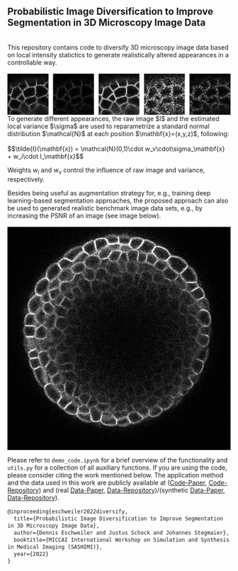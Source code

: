 ## Probabilistic Image Diversification to Improve Segmentation in 3D Microscopy Image Data
<br>
This repository contains code to diversify 3D microscopy image data based on local intensity statictics to generate realistically altered appearances in a controllable way.<br><br>
<img src="figures/patches.png" alt="Diverse Patch Appearances" align="middle" /><br>
To generate different appearances, the raw image $I$ and the estimated local variance $\sigma$ are used to reparametrize a standard normal distribution $\mathcal{N}$ at each position $\mathbf{x}=(x,y,z)$, following:<br><br>
$$\tilde{I}(\mathbf{x}) = \mathcal{N}(0,1)\cdot w_v\cdot\sigma_\mathbf{x} + w_i\cdot I_\mathbf{x}$$

Weights $w_i$ and $w_v$ control the influence of raw image and variance, respectively.<br>

Besides being useful as augmentation strategy for, e.g., training deep learning-based segmentation approaches, the proposed approach can also be used to generated realistic benchmark image data sets, e.g., by increasing the PSNR of an image (see image below).<br><br>
<img src="figures/benchmark.gif" alt="Benchmark Animation" align="middle" /><br>

Please refer to `demo_code.ipynb` for a brief overview of the functionality and `utils.py` for a collection of all auxiliary functions.
If you are using the code, please consider citing the work mentioned below. The application method and the data used in this work are publicly available at ([Code-Paper](https://arxiv.org/abs/2105.00794), [Code-Repository](https://github.com/stegmaierj/Cellpose3D)) and (real [Data-Paper](https://www.pnas.org/doi/10.1073/pnas.1616768113), [Data-Repository](https://www.repository.cam.ac.uk/handle/1810/262530))/(synthetic [Data-Paper](https://journals.plos.org/plosone/article?id=10.1371/journal.pone.0260509), [Data-Repository](https://osf.io/e6n7b/)).

```
@inproceeding{eschweiler2022diversify,
  title={Probabilistic Image Diversification to Improve Segmentation in 3D Microscopy Image Data},
  author={Dennis Eschweiler and Justus Schock and Johannes Stegmaier},
  booktitle={MICCAI International Workshop on Simulation and Synthesis in Medical Imaging (SASHIMI)},
  year={2022}
}
```
